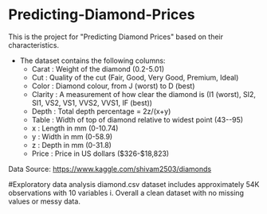 # Predicting-Diamond-Prices
This is the project for "Predicting Diamond Prices" based on their characteristics.

* The dataset contains the following columns:
   * Carat : Weight of the diamond (0.2-5.01)
   * Cut : Quality of the cut (Fair, Good, Very Good, Premium, Ideal)
   * Color : Diamond colour, from J (worst) to D (best)
   * Clarity : A measurement of how clear the diamond is (I1 (worst), SI2, SI1, VS2, VS1, VVS2, VVS1, IF (best))
   * Depth : Total depth percentage = 2z/(x+y)
   * Table : Width of top of diamond relative to widest point (43--95)
   * x : Length in mm (0-10.74)
   * y : Width in mm (0-58.9)
   * z : Depth in mm (0-31.8)
   * Price : Price in US dollars (\$326-\$18,823)

   

Data Source:
   https://www.kaggle.com/shivam2503/diamonds
   
   
#Exploratory data analysis
diamond.csv dataset includes approximately 54K observations with 10 variables i. Overall a clean dataset with no missing values or messy data.


